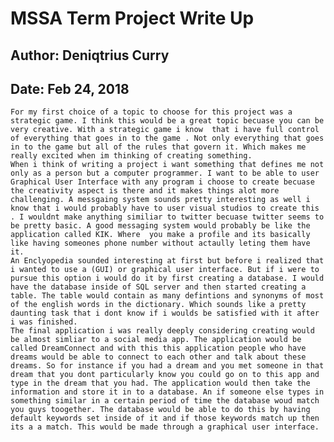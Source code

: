 
 #   MSSA Term Project Write Up
## Author: Deniqtrius Curry
## Date: Feb 24, 2018

	For my first choice of a topic to choose for this project was a strategic game. I think this would be a great topic becuase you can be very creative. With a strategic game i know  that i have full control of everything that goes in to the game . Not only everything that goes in to the game but all of the rules that govern it. Which makes me really excited when im thinking of creating something. 
	When i think of writing a project i want something that defines me not only as a person but a computer programmer. I want to be able to user Graphical User Interface with any program i choose to create becuase the creativity aspect is there and it makes things alot more challenging. A messgaing system sounds pretty interesting as well i know that i would probably have to user visual studios to create this . I wouldnt make anything similiar to twitter becuase twitter seems to be pretty basic. A good messaging system would probably be like the application called KIK. Where  you make a profile and its basically like having someones phone number without actaully leting them have it. 
	An Enclyopedia sounded interesting at first but before i realized that i wanted to use a (GUI) or graphical user interface. But if i were to pursue this option i would do it by first creating a database. I would have the database inside of SQL server and then started creating a table. The table would contain as many defintions and synonyms of most of the english words in the dictionary. Which sounds like a pretty daunting task that i dont know if i woulds be satisfied with it after i was finished. 
	The final application i was really deeply considering creating would be almost simliar to a social media app. The application would be called DreamConnect and with this this application people who have dreams would be able to connect to each other and talk about these dreams. So for instance if you had a dream and you met someone in that dream that you dont particularly know you could go on to this app and type in the dream that you had. The application would then take the information and store it in to a database. An if someone else types in something similar in a certain period of time the database woud match you guys toogether. The database would be able to do this by having default keywords set inside of it and if those keywords match up then its a a match. This would be made through a graphical user interface.  